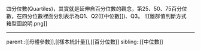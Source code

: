 四分位數(Quartiles)，其實就是延伸自百分位數的觀念，第25、50、75百分位數，在四分位數裡面分別表示為Q1、Q2([[中位數]])、Q3。
![[離群值判斷方式　箱型圖說明.png]]
- - -
parent::[[母體參數]],[[樣本統計量]],[[百分位數]]
sibling::[[中位數]]
